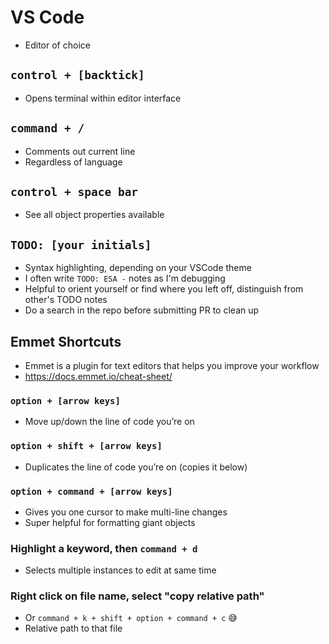 # VS Code

- Editor of choice

## `control + [backtick]`

- Opens terminal within editor interface

## `command + /`

- Comments out current line
- Regardless of language

## `control + space bar`

- See all object properties available

## `TODO: [your initials]`

- Syntax highlighting, depending on your VSCode theme
- I often write `TODO: ESA -` notes as I'm debugging
- Helpful to orient yourself or find where you left off, distinguish from other's TODO notes
- Do a search in the repo before submitting PR to clean up

## Emmet Shortcuts

- Emmet is a plugin for text editors that helps you improve your workflow
- https://docs.emmet.io/cheat-sheet/

### `option + [arrow keys]`

- Move up/down the line of code you’re on

### `option + shift + [arrow keys]`

- Duplicates the line of code you’re on (copies it below)

### `option + command + [arrow keys]`

- Gives you one cursor to make multi-line changes
- Super helpful for formatting giant objects

### Highlight a keyword, then `command + d`

- Selects multiple instances to edit at same time

### Right click on file name, select "copy relative path"

- Or `command + k + shift + option + command + c` 😅
- Relative path to that file
